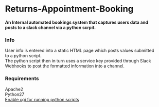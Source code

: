 # Returns-Appointment-Booking

**An Internal automated bookings system that captures users data and posts to a slack channel via a python scrpit.**  

### Info

User info is entered into a static HTML page which posts values submitted to a python script.  
The python script then in turn uses a service key provided through Slack Webhooks to post the formatted information into a channel.

### Requirements

Apache2  
Python27  
[Enable cgi for running python scripts](https://www.linux.com/blog/configuring-apache2-run-python-scripts)   
 